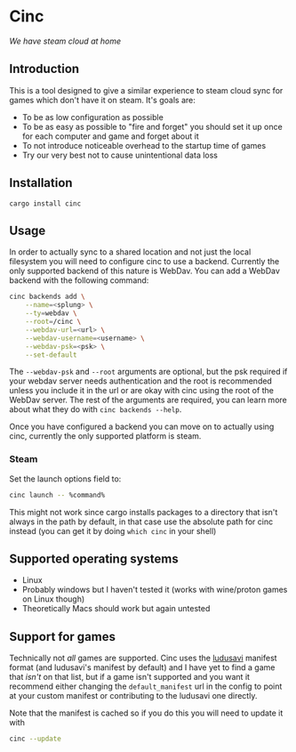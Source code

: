 # Cinc
_We have steam cloud at home_

## Introduction

This is a tool designed to give a similar experience to steam cloud sync for games which don't have it
on steam. It's goals are:

- To be as low configuration as possible
- To be as easy as possible to "fire and forget" you should set it up once for each computer and game and forget about it
- To not introduce noticeable overhead to the startup time of games
- Try our very best not to cause unintentional data loss

## Installation

`cargo install cinc`

## Usage

In order to actually sync to a shared location and not just the local filesystem you will need to configure
cinc to use a backend. Currently the only supported backend of this nature is WebDav. You can add a WebDav
backend with the following command:

```bash
cinc backends add \
    --name=<splung> \
    --ty=webdav \
    --root=/cinc \
    --webdav-url=<url> \
    --webdav-username=<username> \
    --webdav-psk=<psk> \
    --set-default
```

The `--webdav-psk` and `--root` arguments are optional, but the psk required if
your webdav server needs authentication and the root is recommended unless you
include it in the url or are okay with cinc using the root of the WebDav
server. The rest of the arguments are required, you can learn more about what
they do with `cinc backends --help`.

Once you have configured a backend you can move on to actually using cinc,
currently the only supported platform is steam.

### Steam

Set the launch options field to:

```bash
cinc launch -- %command%
```

This might not work since cargo installs packages to a directory that isn't
always in the path by default, in that case use the absolute path for cinc
instead (you can get it by doing `which cinc` in your shell)

## Supported operating systems

- Linux
- Probably windows but I haven't tested it (works with wine/proton games on Linux though)
- Theoretically Macs should work but again untested

## Support for games

Technically not _all_ games are supported. Cinc uses the
[ludusavi](https://github.com/mtkennerly/ludusavi) manifest format (and
ludusavi's manifest by default) and I have yet to find a game that _isn't_ on
that list, but if a game isn't supported and you want it recommend either changing
the `default_manifest` url in the config to point at your custom manifest or contributing
to the ludusavi one directly.

Note that the manifest is cached so if you do this you will need to update it with

```bash
cinc --update
```

